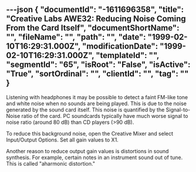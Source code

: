 ---json
{
  "documentId": "-1611696358",
  "title": "Creative Labs AWE32: Reducing Noise Coming From the Card Itself",
  "documentShortName": "",
  "fileName": "",
  "path": "",
  "date": "1999-02-10T16:29:31.000Z",
  "modificationDate": "1999-02-10T16:29:31.000Z",
  "templateId": "",
  "segmentId": "65",
  "isRoot": "False",
  "isActive": "True",
  "sortOrdinal": "",
  "clientId": "",
  "tag": ""
}
---

Listening with headphones it may be possible to detect a faint FM-like tone and white noise when no sounds are being played. This is due to the noise generated by the sound card itself. This noise is quantified by the Signal-to-Noise ratio of the card. PC soundcards typically have much worse signal to noise ratio (around 80 dB) than CD players (&gt;90 dB).

To reduce this background noise, open the Creative Mixer and select Input/Output Options. Set all gain values to X1.

Another reason to reduce output gain values is distortions in sound synthesis. For example, certain notes in an instrument sound out of tune. This is called &quot;aharmonic distortion.&quot;
